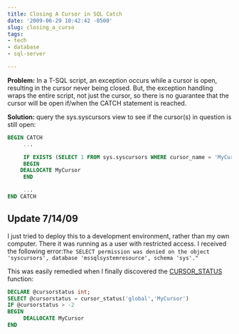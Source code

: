 ```yaml
---
title: Closing A Cursor in SQL Catch
date: '2009-06-29 10:42:42 -0500'
slug: closing_a_curso
tags:
- tech
- database
- sql-server

---
```


**Problem:** In a T-SQL script, an exception occurs while a cursor is open,
resulting in the cursor never being closed. But, the exception handling wraps
the entire script, not just the cursor, so there is no guarantee that the cursor
will be open if/when the CATCH statement is reached.

**Solution:** query the sys.syscursors view to see if the cursor(s) in question
is still open:

```sql
BEGIN CATCH
     ...

     IF EXISTS (SELECT 1 FROM sys.syscursors WHERE cursor_name = 'MyCursor')
     BEGIN
	DEALLOCATE MyCursor
     END

     ...
END CATCH
```

## Update 7/14/09

I just tried to deploy this to a development environment, rather than my own
computer. There it was running as a user with restricted access. I received the
following error:`The SELECT permission was denied on the object 'syscursors',
database 'mssqlsystemresource', schema 'sys'."`

This was easily remedied when I finally discovered the [CURSOR_STATUS](http://technet.microsoft.com/en-us/library/ms177609.aspx)
function:

```sql
DECLARE @cursorstatus int;
SELECT @cursorstatus = cursor_status('global','MyCursor')
IF @cursorstatus > -2
BEGIN
     DEALLOCATE MyCursor
END
```
